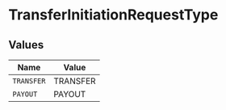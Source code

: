 # TransferInitiationRequestType


## Values

| Name       | Value      |
| ---------- | ---------- |
| `TRANSFER` | TRANSFER   |
| `PAYOUT`   | PAYOUT     |